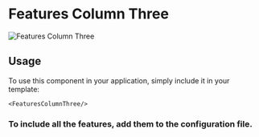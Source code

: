 # Features Column Three

![Features Column Three](/FeaturesColumnThree.png)


## Usage

To use this component in your application, simply include it in your template:

```
<FeaturesColumnThree/>
```
### To include all the features, add them to the configuration file.